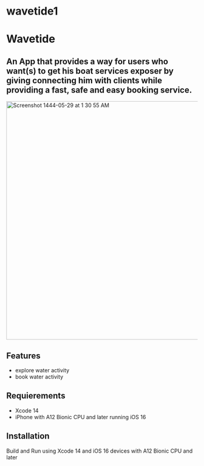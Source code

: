 # wavetide1
# Wavetide
## An App that provides a way for users who want(s) to get his boat services exposer by giving connecting him with clients while providing a fast, safe and easy booking service.
<img width="627" alt="Screenshot 1444-05-29 at 1 30 55 AM" src="https://user-images.githubusercontent.com/90031791/209236955-b78a0034-ebf9-4adc-9e00-9f6613544a4f.png">



## Features
- explore water activity
- book water activity


## Requierements
- Xcode 14
- iPhone with A12 Bionic CPU and later running iOS 16

## Installation
Build and Run using Xcode 14 and iOS 16 devices with A12 Bionic CPU and later
